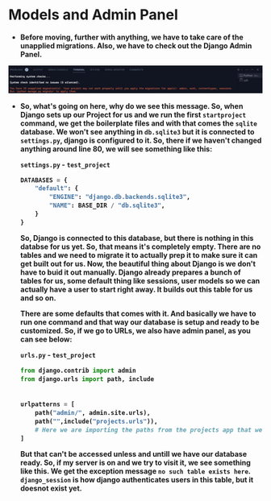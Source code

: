 <strong>
<p align="justify">

# Models and Admin Panel

- Before moving, further with anything, we have to take care of the unapplied migrations. Also, we have to check out the Django Admin Panel.

![](/imgs/Screenshot%202023-03-13%20at%2010.46.26%20AM.png)

- So, what's going on here, why do we see this message. So, when Django sets up our Project for us and we run the first `startproject` command, we get the boilerplate files and with that comes the `sqlite` database. We won't see anything in `db.sqlite3` but it is connected to `settings.py`, django is configured to it. So, there if we haven't changed anything around line 80, we will see something like this:

    `settings.py` - `test_project`

    ```python
    DATABASES = {
        "default": {
            "ENGINE": "django.db.backends.sqlite3",
            "NAME": BASE_DIR / "db.sqlite3",
        }
    }
    ```

  So, Django is connected to this database, but there is nothing in this databse for us yet. So, that means it's completely empty. There are no tables and we need to migrate it to actually prep it to make sure it can get built out for us. Now, the beautiful thing about Django is we don't have to buid it out manually. Django already prepares a bunch of tables for us, some default thing like sessions, user models so we can actually have a user to start right away. It builds out this table for us and so on.

  There are some defaults that comes with it. And basically we have to run one command and that way our database is setup and ready to be customized. So, if we go to URLs, we also have admin panel, as you can see below:

    `urls.py` - `test_project`

    ```python
    from django.contrib import admin
    from django.urls import path, include


    urlpatterns = [
        path("admin/", admin.site.urls),
        path("",include("projects.urls")), 
        # Here we are importing the paths from the projects app that we created, there in we have a file urls.py which has the urls to the views.
    ]
    ```

    But that can't be accessed unless and untill we have our database ready. So, if my server is on and we try to visit it, we see something like this. We get the exception message `no such table exists here`. `django_session` is how django authenticates users in this table, but it doesnot exist yet.

</p>
</storng>